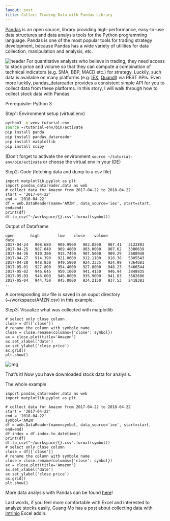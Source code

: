 ```yaml
---
layout: post
title: Collect Trading Data with Pandas Library
---
```


[Pandas](https://pandas.pydata.org/) is an open source, library providing high-performance, easy-to-use data structures and data analysis tools for the Python programming language. Pandas is one of the most popular tools for trading strategy development, because Pandas has a wide variety of utilities for data collection, manipulation and analysis, etc.

![header]((/images/collect-header.jpeg))
For quantitative analysts who believe in trading, they need access to stock price and volume so that they can compute a combination of technical indicators (e.g. SMA, BBP, MACD etc.) for strategy. Luckily, such data is available on many platforms (e.g. [IEX](https://iextrading.com/developer/), [Quandl](https://www.quandl.com/)) via REST APIs. Even more luckily, pandas_datareader provides a consistent simple API for you to collect data from these platforms. In this story, I will walk through how to collect stock data with Pandas.

Prerequisite: Python 3

Step1: Environment setup (virtual env)
```bash
python3 -m venv tutorial-env
source ~/tutorial-env/bin/activate
pip install panda
pip install pandas_datareader
pip install matplotlib
pip install scipy
```
(Don’t forget to activate the environment `source ~/tutorial-env/bin/activate` or choose the virtual env in your IDE)

Step2: Code (fetching data and dump to a csv file)
```python3
import matplotlib.pyplot as plt
import pandas_datareader.data as web
# collect data for Amazon from 2017-04-22 to 2018-04-22
start = '2017-04-22'
end = '2018-04-22'
df = web.DataReader(name='AMZN', data_source='iex', start=start, end=end)
print(df)
df.to_csv("~/workspace/{}.csv".format(symbol))
```
Output of Dataframe
```
open       high        low    close    volume
date                                                         
2017-04-24   908.680   909.9900   903.8200   907.41   3122893
2017-04-25   907.040   909.4800   903.0000   907.62   3380639
2017-04-26   910.300   915.7490   907.5600   909.29   2608948
2017-04-27   914.390   921.8600   912.1100   918.38   5305543
2017-04-28   948.830   949.5900   924.3335   924.99   7364681
2017-05-01   927.800   954.4000   927.8000   948.23   5466544
2017-05-02   946.645   950.1000   941.4130   946.94   3848835
2017-05-03   946.000   946.0000   935.9000   941.03   3582686
2017-05-04   944.750   945.0000   934.2150   937.53   2418381
...
```
A corresponding csv file is saved in an ouput directory (~/workspace/AMZN.csv) in this example.

Step3: Visualize what was collected with matplotlib

```python3
# select only close column
close = df[['close']]
# rename the column with symbole name
close = close.rename(columns={'close': symbol})
ax = close.plot(title='Amazon')
ax.set_xlabel('date')
ax.set_ylabel('close price')
ax.grid()
plt.show()
```

![img]((/images/collect1.png))

That’s it! Now you have downloaded stock data for analysis.

The whole example
```
import pandas_datareader.data as web
import matplotlib.pyplot as plt

# collect data for Amazon from 2017-04-22 to 2018-04-22
start = '2017-04-22'
end = '2018-04-22'
symbol='AMZN'
df = web.DataReader(name=symbol, data_source='iex', start=start, end=end)
df.index = df.index.to_datetime()
print(df)
df.to_csv("~/workspace/{}.csv".format(symbol))
# select only close column
close = df[['close']]
# rename the column with symbole name
close = close.rename(columns={'close': symbol})
ax = close.plot(title='Amazon')
ax.set_xlabel('date')
ax.set_ylabel('close price')
ax.grid()
plt.show()
```
More data analysis with Pandas can be found [here](https://www.investopedia.com/trading/using-bollinger-bands-to-gauge-trends/)!


Last words, if you feel more comfortable with Excel and interested to analyze stocks easily, Guang Mo has a [post](https://medium.com/@guangmo/a-simple-approach-to-data-driven-stock-analysis-152d4ad3c72c) about collecting data with [Intrinio](http://docs.intrinio.com/excel-addin#getting-your-access-key) Excel addin.

